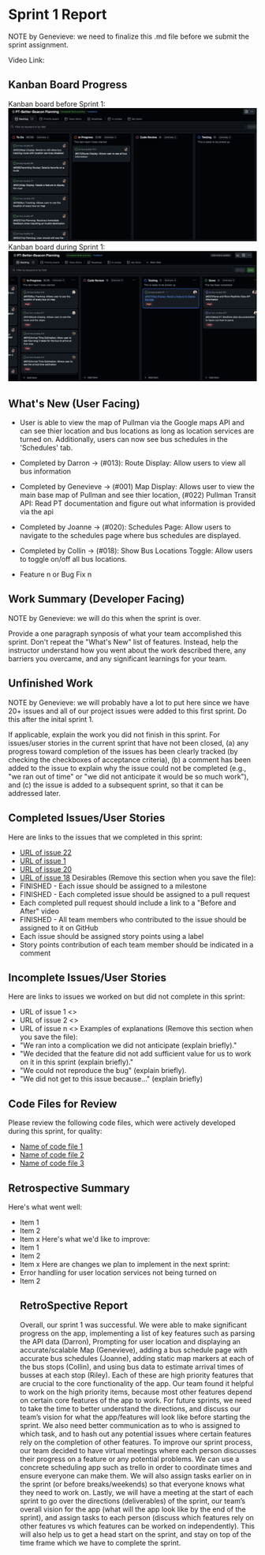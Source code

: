 # Sprint 1 Report
NOTE by Genevieve: we need to finalize this .md file before we submit the sprint assignment.

Video Link:
## Kanban Board Progress
Kanban board before Sprint 1:
![Kanban Board Before/Early in Sprint](sprintReport1Images/before.png)
Kanban board during Sprint 1:
![Kanban Board During/Mid Sprint](sprintReport1Images/middleofsprint.png)
## What's New (User Facing)
* User is able to view the map of Pullman via the Google maps API and can see thier location and bus locations as long as location services are turned on. Additionally, users can now see bus schedules in the 'Schedules' tab.

* Completed by Darron -> (#013): Route Display: Allow users to view all bus information
* Completed by Genevieve -> (#001) Map Display: Allows user to view the main base map of Pullman and see thier location, (#022) Pullman Transit API: Read PT documentation and figure out what information is provided via the api
* Completed by Joanne -> (#020): Schedules Page: Allow users to navigate to the schedules page where bus schedules are displayed.
* Completed by Collin -> (#018): Show Bus Locations Toggle: Allow users to toggle on/off all bus locations.
* Feature n or Bug Fix n
## Work Summary (Developer Facing)
NOTE by Genevieve: we will do this when the sprint is over.

Provide a one paragraph synposis of what your team accomplished this sprint. Don't
repeat the "What's New" list of features. Instead, help the instructor understand
how you went about the work described there, any barriers you overcame, and any
significant learnings for your team.
## Unfinished Work
NOTE by Genevieve: we will probably have a lot to put here since we have 20+ issues and all of our project issues were added to this first sprint. Do
this after the inital sprint 1.

If applicable, explain the work you did not finish in this sprint. For issues/user
stories in the current sprint that have not been closed, (a) any progress toward
completion of the issues has been clearly tracked (by checking the checkboxes of
acceptance criteria), (b) a comment has been added to the issue to explain why the
issue could not be completed (e.g., "we ran out of time" or "we did not anticipate
it would be so much work"), and (c) the issue is added to a subsequent sprint, so
that it can be addressed later.

## Completed Issues/User Stories
Here are links to the issues that we completed in this sprint:
* [URL of issue 22](https://github.com/darronese/pt-bus-buddy/issues/22)
* [URL of issue 1](https://github.com/darronese/pt-bus-buddy/issues/1)
* [URL of issue 20](https://github.com/pt-bus-buddy/pt-bus-buddy/issues/20)
* [URL of issue 18](https://github.com/pt-bus-buddy/pt-bus-buddy/issues/18)
Desirables (Remove this section when you save the file):
* FINISHED - Each issue should be assigned to a milestone
* FINISHED - Each completed issue should be assigned to a pull request
* Each completed pull request should include a link to a "Before and After" video
* FINISHED - All team members who contributed to the issue should be assigned to it on
GitHub
* Each issue should be assigned story points using a label
* Story points contribution of each team member should be indicated in a comment
## Incomplete Issues/User Stories
Here are links to issues we worked on but did not complete in this sprint:
* URL of issue 1 <<One sentence explanation of why issue was not completed>>
* URL of issue 2 <<One sentence explanation of why issue was not completed>>
* URL of issue n <<One sentence explanation of why issue was not completed>>
Examples of explanations (Remove this section when you save the file):
* "We ran into a complication we did not anticipate (explain briefly)."
* "We decided that the feature did not add sufficient value for us to work on it
in this sprint (explain briefly)."
* "We could not reproduce the bug" (explain briefly).
* "We did not get to this issue because..." (explain briefly)
## Code Files for Review
Please review the following code files, which were actively developed during this
sprint, for quality:
* [Name of code file 1](https://github.com/your_repo/file_extension)
* [Name of code file 2](https://github.com/your_repo/file_extension)
* [Name of code file 3](https://github.com/your_repo/file_extension)
## Retrospective Summary
Here's what went well:
* Item 1
* Item 2
* Item x
Here's what we'd like to improve:
* Item 1
* Item 2
* Item x
Here are changes we plan to implement in the next sprint:
* Error handling for user location services not being turned on
* Item 2
  ## RetroSpective Report
  Overall, our sprint 1 was successful. We were able to make significant progress on the app, implementing  a list of key features such as parsing the API data (Darron), Prompting for user location and displaying an accurate/scalable Map (Genevieve), adding a bus schedule page with accurate bus schedules (Joanne), adding static map markers at each of the bus stops (Collin), and using bus data to estimate arrival times of busses at each stop (Riley). Each of these are high priority features that are crucial to the core functionality of the app. Our team found it helpful to work on the high priority items, because most other features depend on certain core features of the app to work. For future sprints, we need to take the time to better understand the directions, and discuss our team’s vision for what the app/features will look like before starting the sprint. We also need better communication as to who is assigned to which task, and to hash out any potential issues where certain features rely on the completion of other features. To improve our sprint process, our team decided to have virtual meetings where each person discusses their progress on a feature or any potential problems. We can use a concrete scheduling app such as trello in order to coordinate times and ensure everyone can make them. We will also assign tasks earlier on in the sprint (or before breaks/weekends) so that everyone knows what they need to work on. Lastly, we will have a meeting at the start of each sprint to go over the directions (deliverables) of the sprint, our team’s overall vision for the app (what will the app look like by the end of the sprint), and assign tasks to each person (discuss which features rely on other features vs which features can be worked on independently). This will also help us to get a head start on the sprint, and stay on top of the time frame which we have to complete the sprint.
